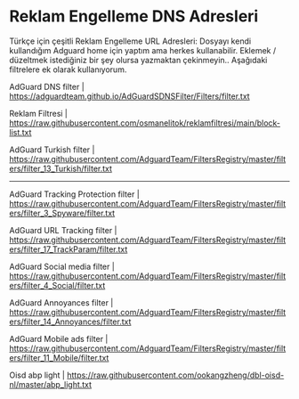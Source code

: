 # Reklam Engelleme DNS Adresleri
Türkçe için çeşitli Reklam Engelleme URL Adresleri:
Dosyayı kendi kullandığım Adguard home için yaptım ama herkes kullanabilir. Eklemek / düzeltmek istediğiniz bir şey olursa yazmaktan çekinmeyin.. 
Aşağıdaki filtrelere ek olarak kullanıyorum.

AdGuard DNS filter | https://adguardteam.github.io/AdGuardSDNSFilter/Filters/filter.txt

Reklam Filtresi | https://raw.githubusercontent.com/osmanelitok/reklamfiltresi/main/block-list.txt

AdGuard Turkish filter | https://raw.githubusercontent.com/AdguardTeam/FiltersRegistry/master/filters/filter_13_Turkish/filter.txt

----------------

AdGuard Tracking Protection filter | https://raw.githubusercontent.com/AdguardTeam/FiltersRegistry/master/filters/filter_3_Spyware/filter.txt

AdGuard URL Tracking filter | https://raw.githubusercontent.com/AdguardTeam/FiltersRegistry/master/filters/filter_17_TrackParam/filter.txt

AdGuard Social media filter  | https://raw.githubusercontent.com/AdguardTeam/FiltersRegistry/master/filters/filter_4_Social/filter.txt

AdGuard Annoyances filter | https://raw.githubusercontent.com/AdguardTeam/FiltersRegistry/master/filters/filter_14_Annoyances/filter.txt

AdGuard Mobile ads filter | https://raw.githubusercontent.com/AdguardTeam/FiltersRegistry/master/filters/filter_11_Mobile/filter.txt

Oisd abp light | https://raw.githubusercontent.com/ookangzheng/dbl-oisd-nl/master/abp_light.txt
